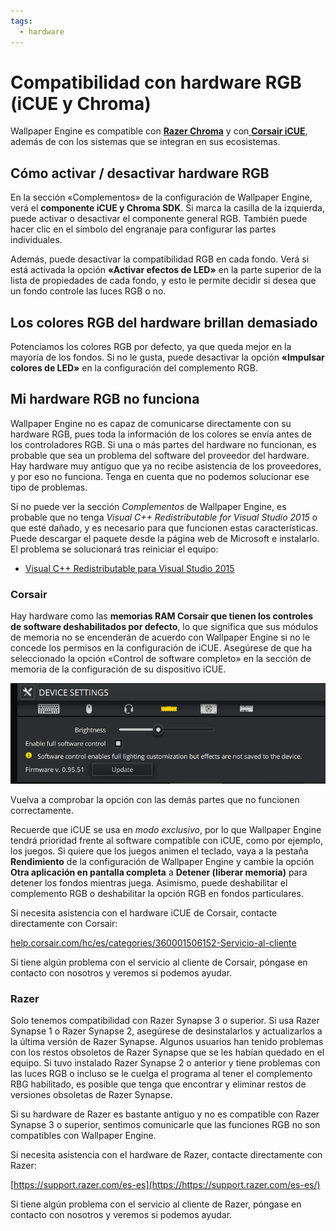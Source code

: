```yaml
---
tags:
  - hardware
---
```


# Compatibilidad con hardware RGB (iCUE y Chroma)

Wallpaper Engine es compatible con [**Razer Chroma**](https://www.razer.com/chroma) y con[ **Corsair iCUE**](https://www.corsair.com/icue), además de con los sistemas que se integran en sus ecosistemas.

## Cómo activar / desactivar hardware RGB

En la sección «Complementos» de la configuración de Wallpaper Engine, verá el **componente iCUE y Chroma SDK**. Si marca la casilla de la izquierda, puede activar o desactivar el componente general RGB. También puede hacer clic en el símbolo del engranaje para configurar las partes individuales.

Además, puede desactivar la compatibilidad RGB en cada fondo. Verá si está activada la opción **«Activar efectos de LED»** en la parte superior de la lista de propiedades de cada fondo, y esto le permite decidir si desea que un fondo controle las luces RGB o no.

## Los colores RGB del hardware brillan demasiado

Potenciamos los colores RGB por defecto, ya que queda mejor en la mayoría de los fondos. Si no le gusta, puede desactivar la opción **«Impulsar colores de LED»** en la configuración del complemento RGB.

## Mi hardware RGB no funciona

Wallpaper Engine no es capaz de comunicarse directamente con su hardware RGB, pues toda la información de los colores se envía antes de los controladores RGB. Si una o más partes del hardware no funcionan, es probable que sea un problema del software del proveedor del hardware. Hay hardware muy antiguo que ya no recibe asistencia de los proveedores, y por eso no funciona. Tenga en cuenta que no podemos solucionar ese tipo de problemas.

Si no puede ver la sección *Complementos* de Wallpaper Engine, es probable que no tenga *Visual C++ Redistributable for Visual Studio 2015* o que esté dañado, y es necesario para que funcionen estas características. Puede descargar el paquete desde la página web de Microsoft e instalarlo. El problema se solucionará tras reiniciar el equipo:

* [Visual C++ Redistributable para Visual Studio 2015](https://www.microsoft.com/es-es/download/details.aspx?id=48145)

### Corsair

Hay hardware como las **memorias RAM Corsair que tienen los controles de software deshabilitados por defecto**, lo que significa que sus módulos de memoria no se encenderán de acuerdo con Wallpaper Engine si no le concede los permisos en la configuración de iCUE. Asegúrese de que ha seleccionado la opción «Control de software completo» en la sección de memoria de la configuración de su dispositivo iCUE.

![Habilitar control de software completo en iCUE](./icue.png)

Vuelva a comprobar la opción con las demás partes que no funcionen correctamente.

Recuerde que iCUE se usa en *modo exclusivo*, por lo que Wallpaper Engine tendrá prioridad frente al software compatible con iCUE, como por ejemplo, los juegos. Si quiere que los juegos animen el teclado, vaya a la pestaña **Rendimiento** de la configuración de Wallpaper Engine y cambie la opción **Otra aplicación en pantalla completa** a **Detener (liberar memoria)** para detener los fondos mientras juega. Asimismo, puede deshabilitar el complemento RGB o deshabilitar la opción RGB en fondos particulares.

Si necesita asistencia con el hardware iCUE de Corsair, contacte directamente con Corsair:

[help.corsair.com/hc/es/categories/360001506152-Servicio-al-cliente](https://help.corsair.com/hc/es/categories/360001506152-Servicio-al-cliente/)

Si tiene algún problema con el servicio al cliente de Corsair, póngase en contacto con nosotros y veremos si podemos ayudar.

### Razer
Solo tenemos compatibilidad con Razer Synapse 3 o superior. Si usa Razer Synapse 1 o Razer Synapse 2, asegúrese de desinstalarlos y actualizarlos a la última versión de Razer Synapse. Algunos usuarios han tenido problemas con los restos obsoletos de Razer Synapse que se les habían quedado en el equipo. Si tuvo instalado Razer Synapse 2 o anterior y tiene problemas con las luces RGB o incluso se le cuelga el programa al tener el complemento RBG habilitado, es posible que tenga que encontrar y eliminar restos de versiones obsoletas de Razer Synapse.

Si su hardware de Razer es bastante antiguo y no es compatible con Razer Synapse 3 o superior, sentimos comunicarle que las funciones RGB no son compatibles con Wallpaper Engine.

Si necesita asistencia con el hardware de Razer, contacte directamente con Razer:

[https://support.razer.com/es-es](https://https://support.razer.com/es-es/)

Si tiene algún problema con el servicio al cliente de Razer, póngase en contacto con nosotros y veremos si podemos ayudar.